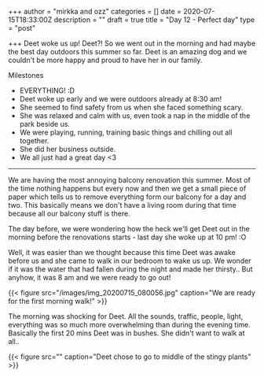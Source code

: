 +++
author = "mirkka and ozz"
categories = []
date = 2020-07-15T18:33:00Z
description = ""
draft = true
title = "Day 12 -  Perfect day"
type = "post"

+++
Deet woke us up! Deet?! So we went out in the morning and had maybe the best day outdoors this summer so far. Deet is an amazing dog and we couldn't be more happy and proud to have her in our family.

Milestones

* EVERYTHING! :D
* Deet woke up early and we were outdoors already at 8:30 am!
* She seemed to find safety from us when she faced something scary.
* She was relaxed and calm with us, even took a nap in the middle of the park beside us.
* We were playing, running, training basic things and chilling out all together.
* She did her business outside.
* We all just had a great day <3

***

We are having the most annoying balcony renovation this summer. Most of the time nothing happens but every now and then we get a small piece of paper which tells us to remove everything form our balcony for a day and two. This basically means we don't have a living room during that time because all our balcony stuff is there.

The day before, we were wondering how the heck we'll get Deet out in the morning before the renovations starts - last day she woke up at 10 pm! :O

Well, it was easier than we thought because this time Deet was awake before us and she came to walk in our bedroom to wake us up. We wonder if it was the water that had fallen during the night and made her thirsty.. But anyhow, it was 8 am and we were ready to go out!

{{< figure src="/images/img_20200715_080056.jpg" caption="We are ready for the first morning walk!" >}}

The morning was shocking for Deet. All the sounds, traffic, people, light, everything was so much more overwhelming than during the evening time. Basically the first 20 mins Deet was in bushes. She didn't want to walk at all..

{{< figure src="" caption="Deet chose to go to middle of the stingy plants" >}}